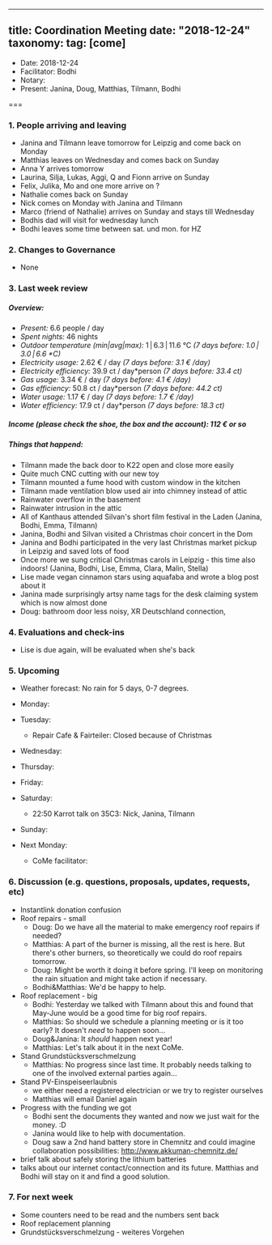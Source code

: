 
---
title: Coordination Meeting
date: "2018-12-24"
taxonomy:
    tag: [come]
---

<!--
Hello facilitator/notary! Thank you for your services. Here is some advice for facilitating coordination meetings:
  - Prepare the meeting a bit beforehand (find out about evaluations, gas, electricity and water usages, waste collections, income, scheduled events). You can ask others to assist you.
  - Notify people 10 minutes before the meeting starts. (Watching the clock is not super fun, people will be grateful if you do it for them.)
  - Start at 10:00 sharp, or earlier if everyone is there. (Waiting is time-wasting, be a time-saver!)
  - If you don't want to take notes yourself ask someone else to take care of that. (This pad can easily be used to read from and write in simultaneously.)
  - Go through the ordered points in order, even if nothing has changed. (They are arranged to try and get the most relevant information to most people.)
  - Feel welcome to moderate conversation if off-topic or too detailed. (Are listeners interested? Are speakers satisfied? Can you identify a sub-group?)
  - Try to finish the meeting before 11:00. (There is always more to talk about and it's important for people to know that CoMes don't take forever.)
  - Leave the room once the meeting has ended. (This sends a clear signal to everyone else that they can also leave and get on with their day.)
  - Take care that the meeting minutes will be put to kanthaus.online. (If you don't know how to do it, ask someone to help you with it. But do it today!)
  - As soon as the minutes are online, empty the pad from all irrelevant things and get it ready for the next facilitator. (Only keep regular events such as CoMe, power hour, regular food pickups and such. Move the counter figures from 'last 7 days' to '7 days before that' and adjust the date to next week.)
  - Please indent list points with a double-space, not a tab-space: the pad has a bug when rendering markdown, adding extra lines. The resulting web-page looks spacey... not in a good way.
  - Have fun!
-->

- Date: 2018-12-24
- Facilitator: Bodhi
- Notary:
- Present: Janina, Doug, Matthias, Tilmann, Bodhi

===

### 1. People arriving and leaving
- Janina and Tilmann leave tomorrow for Leipzig and come back on Monday
- Matthias leaves on Wednesday and comes back on Sunday
- Anna Y arrives tomorrow
- Laurina, Silja, Lukas, Aggi, Q and Fionn arrive on Sunday
- Felix, Julika, Mo and one more arrive on ?
- Nathalie comes back on Sunday
- Nick comes on Monday with Janina and Tilmann
- Marco (friend of Nathalie) arrives on Sunday and stays till Wednesday
- Bodhis dad will visit for wednesday lunch
- Bodhi leaves some time between sat. und mon. for HZ

### 2. Changes to Governance
- None

### 3. Last week review 
<!-- Read counters in heating room and append to water.csv and gas.csv in https://gitlab.com/kanthaus/kanthaus-public/tree/master/resourcesUsed, otherwise the script will complain -->
<!-- press the play button on https://gitlab.com/kanthaus/kanthaus-private/pipeline_schedules and it will print to #kanthaus-residence -->
##### Overview:
- *Present:* 6.6 people / day
- *Spent nights:* 46 nights
- *Outdoor temperature (min|avg|max):* 1 | 6.3 | 11.6 °C _(7 days before: 1.0 | 3.0 | 6.6 *C)_
- *Electricity usage:* 2.62 € / day _(7 days before: 3.1 € /day)_
- *Electricity efficiency:* 39.9 ct / day*person _(7 days before: 33.4 ct)_
- *Gas usage:* 3.34 € / day _(7 days before: 4.1 € /day)_
- *Gas efficiency:* 50.8 ct / day*person _(7 days before: 44.2 ct)_
- *Water usage:* 1.17 € / day _(7 days before: 1.7 € /day)_
- *Water efficiency:* 17.9 ct / day*person _(7 days before: 18.3 ct)_

##### Income (please check the shoe, the box and the account): 112 € or so

##### Things that happend:
- Tilmann made the back door to K22 open and close more easily
- Quite much CNC cutting with our new toy
- Tilmann mounted a fume hood with custom window in the kitchen
- Tilmann made ventilation blow used air into chimney instead of attic
- Rainwater overflow in the basement
- Rainwater intrusion in the attic
- All of Kanthaus attended Silvan's short film festival in the Laden (Janina, Bodhi, Emma, Tilmann)
- Janina, Bodhi and Silvan visited a Christmas choir concert in the Dom
- Janina and Bodhi participated in the very last Christmas market pickup in Leipzig and saved lots of food
- Once more we sung critical Christmas carols in Leipzig - this time also indoors! (Janina, Bodhi, Lise, Emma, Clara, Malin, Stella)
- Lise made vegan cinnamon stars using aquafaba and wrote a blog post about it
- Janina made surprisingly artsy name tags for the desk claiming system which is now almost done
- Doug: bathroom door less noisy, XR Deutschland connection, 

### 4. Evaluations and check-ins

- Lise is due again, will be evaluated when she's back

### 5. Upcoming <!-- https://cloud.kanthaus.online/apps/calendar/ -->

- Weather forecast: No rain for 5 days, 0-7 degrees.

- Monday:
- Tuesday:
  - Repair Cafe & Fairteiler: Closed because of Christmas
- Wednesday:
- Thursday:
- Friday:
- Saturday:
  - 22:50 Karrot talk on 35C3: Nick, Janina, Tilmann
- Sunday:
- Next Monday:
  - CoMe facilitator:

### 6. Discussion (e.g. questions, proposals, updates, requests, etc) <!-- can also include discussions about cooking and heating -->
- Instantlink donation confusion
- Roof repairs - small
  - Doug: Do we have all the material to make emergency roof repairs if needed?
  - Matthias: A part of the burner is missing, all the rest is here. But there's other burners, so theoretically we could do roof repairs tomorrow.
  - Doug: Might be worth it doing it before spring. I'll keep on monitoring the rain situation and might take action if necessary.
  - Bodhi&Matthias: We'd be happy to help.
- Roof replacement - big
  - Bodhi: Yesterday we talked with Tilmann about this and found that May-June would be a good time for big roof repairs.
  - Matthias: So should we schedule a planning meeting or is it too early? It doesn't _need_ to happen soon...
  - Doug&Janina: It _should_ happen next year!
  - Matthias: Let's talk about it in the next CoMe.
- Stand Grundstücksverschmelzung
  - Matthias: No progress since last time. It probably needs talking to one of the involved external parties again...
- Stand PV-Einspeiseerlaubnis
  - we either need a registered electrician or we try to register ourselves
  - Matthias will email Daniel again
- Progress with the funding we got
  - Bodhi sent the documents they wanted and now we just wait for the money. :D
  - Janina would like to help with documentation.
  - Doug saw a 2nd hand battery store in Chemnitz and could imagine collaboration possibilities: http://www.akkuman-chemnitz.de/
- brief talk about safely storing the lithium batteries
- talks about our internet contact/connection and its future. Matthias and Bodhi will stay on it and find a good solution.

### 7. For next week
- Some counters need to be read and the numbers sent back
- Roof replacement planning
- Grundstücksverschmelzung - weiteres Vorgehen
